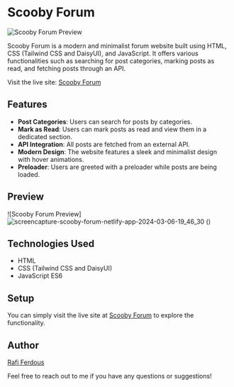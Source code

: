 # Scooby Forum

![Scooby Forum Preview](![image](https://github.com/rafiferdos/scooby/assets/76879162/c915408d-1efb-4e83-89d3-95690a1bb4cf)
)

Scooby Forum is a modern and minimalist forum website built using HTML, CSS (Tailwind CSS and DaisyUI), and JavaScript. It offers various functionalities such as searching for post categories, marking posts as read, and fetching posts through an API. 

Visit the live site: [Scooby Forum](https://scooby-forum.netlify.app/)

## Features

- **Post Categories**: Users can search for posts by categories.
- **Mark as Read**: Users can mark posts as read and view them in a dedicated section.
- **API Integration**: All posts are fetched from an external API.
- **Modern Design**: The website features a sleek and minimalist design with hover animations.
- **Preloader**: Users are greeted with a preloader while posts are being loaded.

## Preview

![Scooby Forum Preview]![screencapture-scooby-forum-netlify-app-2024-03-06-19_46_30](https://github.com/rafiferdos/scooby/assets/76879162/62fe8f44-952d-482f-b206-67519e7cf44c)
()

## Technologies Used

- HTML
- CSS (Tailwind CSS and DaisyUI)
- JavaScript ES6

## Setup

You can simply visit the live site at [Scooby Forum](https://scooby-forum.netlify.app/) to explore the functionality.

## Author

[Rafi Ferdous](https://github.com/rafiferdos)

Feel free to reach out to me if you have any questions or suggestions!
